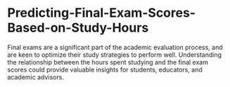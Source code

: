 # Predicting-Final-Exam-Scores-Based-on-Study-Hours
Final exams are a significant part of the academic evaluation process, and are keen to optimize their study strategies to perform well. Understanding the relationship between the hours spent studying and the final exam scores could provide valuable insights for students, educators, and academic advisors.

